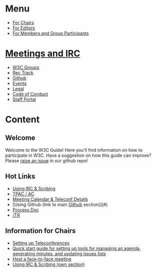 # Menu
* [For Chairs](#)
* [For Editors](#)
* [For Members and Group Participants](#)
# [Meetings and IRC](#)
* [W3C Groups](#)
* [Rec Track](#)
* [Github](#)
* [Events](#)
* [Legal](#)
* [Code of Conduct](#)
* [Staff Portal](#)

# Content
## Welcome
Welcome to the W3C Guide! Here you'll find information on how to participate in W3C. Have a suggestion on how this guide can improve? Please [raise an issue](#) in our github repo!

## Hot Links
* [Using IRC & Scribing](#)
* [TPAC / AC](#)
* [Meeting Calendar & Teleconf Details](#)
* [Using Github (link to main [Github](#github) section)](#)
* [Process Doc](#)
* [/TR](#)

## Information for Chairs
* [Setting up Teleconferences](#)
* [Quick start guide for setting up tools for managing an agenda, generating minutes, and updating issues lists](#)
* [Host a face-to-face meeting ](#)
* [Using IRC & Scribing (own section)](#)
